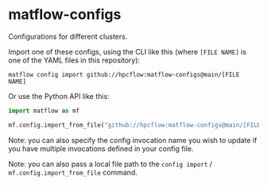 # matflow-configs
Configurations for different clusters.

Import one of these configs, using the CLI like this (where `[FILE NAME]` is one of the YAML files in this repository):

```console
matflow config import github://hpcflow:matflow-configs@main/[FILE NAME]
```

Or use the Python API like this:

```python
import matflow as mf

mf.config.import_from_file("github://hpcflow:matflow-configs@main/[FILE NAME]")
```

Note: you can also specify the config invocation name you wish to update if you have multiple invocations defined in your config file.

Note: you can also pass a local file path to the `config import` / `mf.config.import_from_file` command.
